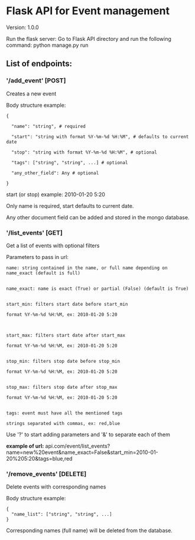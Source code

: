 # Flask API for Event management

Version: 1.0.0

Run the flask server: Go to Flask API directory and run the following command: python manage.py run

## List of endpoints:

### '/add_event' [POST]

Creates a new event

Body structure example:

```
{

  "name": "string", # required
  
  "start": "string with format %Y-%m-%d %H:%M", # defaults to current date
  
  "stop": "string with format %Y-%m-%d %H:%M", # optional
  
  "tags": ["string", "string", ...] # optional
  
  "any_other_field": Any # optional
  
}
```

start (or stop) example: 2010-01-20 5:20

Only name is required, start defaults to current date.

Any other document field can be added and stored in the mongo database.

### '/list_events' [GET]

Get a list of events with optional filters

Parameters to pass in url:

```
name: string contained in the name, or full name depending on name_exact (default is full)


name_exact: name is exact (True) or partial (False) (default is True)


start_min: filters start date before start_min

format %Y-%m-%d %H:%M, ex: 2010-01-20 5:20



start_max: filters start date after start_max

format %Y-%m-%d %H:%M, ex: 2010-01-20 5:20


stop_min: filters stop date before stop_min

format %Y-%m-%d %H:%M, ex: 2010-01-20 5:20


stop_max: filters stop date after stop_max

format %Y-%m-%d %H:%M, ex: 2010-01-20 5:20


tags: event must have all the mentioned tags

strings separated with commas, ex: red,blue
```


Use '?' to start adding parameters and '&' to separate each of them

**example of url:** api.com/event/list_events?name=new%20event&name_exact=False&start_min=2010-01-20%205:20&tags=blue,red


### '/remove_events' [DELETE]

Delete events with corresponding names

Body structure example:

```
{
  "name_list": ["string", "string", ...]
}
```

Corresponding names (full name) will be deleted from the database.
